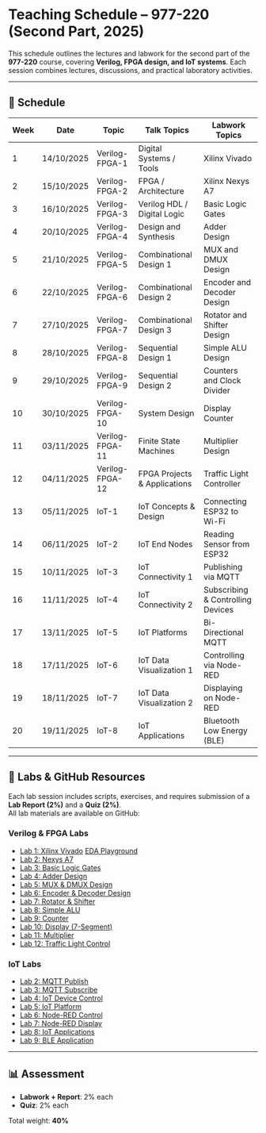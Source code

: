 # Teaching Schedule – 977-220 (Second Part, 2025)

This schedule outlines the lectures and labwork for the second part of the **977-220** course, covering **Verilog, FPGA design, and IoT systems**. Each session combines lectures, discussions, and practical laboratory activities.

---

## 📅 Schedule

| Week | Date       | Topic            | Talk Topics                    | Labwork Topics                  |
|------|------------|------------------|--------------------------------|---------------------------------|
| 1    | 14/10/2025 | Verilog-FPGA-1   | Digital Systems / Tools        | Xilinx Vivado                   |
| 2    | 15/10/2025 | Verilog-FPGA-2   | FPGA / Architecture            | Xilinx Nexys A7                 |
| 3    | 16/10/2025 | Verilog-FPGA-3   | Verilog HDL / Digital Logic    | Basic Logic Gates               |
| 4    | 20/10/2025 | Verilog-FPGA-4   | Design and Synthesis           | Adder Design                    |
| 5    | 21/10/2025 | Verilog-FPGA-5   | Combinational Design 1         | MUX and DMUX Design             |
| 6    | 22/10/2025 | Verilog-FPGA-6   | Combinational Design 2         | Encoder and Decoder Design      |
| 7    | 27/10/2025 | Verilog-FPGA-7   | Combinational Design 3         | Rotator and Shifter Design      |
| 8    | 28/10/2025 | Verilog-FPGA-8   | Sequential Design 1            | Simple ALU Design               |
| 9    | 29/10/2025 | Verilog-FPGA-9   | Sequential Design 2            | Counters and Clock Divider      |
| 10   | 30/10/2025 | Verilog-FPGA-10  | System Design                  | Display Counter                 |
| 11   | 03/11/2025 | Verilog-FPGA-11  | Finite State Machines          | Multiplier Design               |
| 12   | 04/11/2025 | Verilog-FPGA-12  | FPGA Projects & Applications   | Traffic Light Controller        |
| 13   | 05/11/2025 | IoT-1            | IoT Concepts & Design          | Connecting ESP32 to Wi-Fi       |
| 14   | 06/11/2025 | IoT-2            | IoT End Nodes                  | Reading Sensor from ESP32       |
| 15   | 10/11/2025 | IoT-3            | IoT Connectivity 1             | Publishing via MQTT             |
| 16   | 11/11/2025 | IoT-4            | IoT Connectivity 2             | Subscribing & Controlling Devices|
| 17   | 13/11/2025 | IoT-5            | IoT Platforms                  | Bi-Directional MQTT             |
| 18   | 17/11/2025 | IoT-6            | IoT Data Visualization 1       | Controlling via Node-RED        |
| 19   | 18/11/2025 | IoT-7            | IoT Data Visualization 2       | Displaying on Node-RED          |
| 20   | 19/11/2025 | IoT-8            | IoT Applications               | Bluetooth Low Energy (BLE)      |

---

## 🧪 Labs & GitHub Resources

Each lab session includes scripts, exercises, and requires submission of a **Lab Report (2%)** and a **Quiz (2%)**.  
All lab materials are available on GitHub:

### Verilog & FPGA Labs
- [Lab 1: Xilinx Vivado](https://github.com/komsan-k/verilog-fpga-lab-series/tree/main/lab_1_Xilinx_Vivado)  [EDA Playground](https://github.com/komsan-k/977-220/tree/main/EDA-Playground)
- [Lab 2: Nexys A7](https://github.com/komsan-k/verilog-fpga-lab-series/tree/main/Lab_2_Nexys_A7)  
- [Lab 3: Basic Logic Gates](https://github.com/komsan-k/verilog-fpga-lab-series/tree/main/Lab_3_Basic_Gates)  
- [Lab 4: Adder Design](https://github.com/komsan-k/verilog-fpga-lab-series/tree/main/Lab_4_Adder)  
- [Lab 5: MUX & DMUX Design](https://github.com/komsan-k/verilog-fpga-lab-series/tree/main/Lab_5_MUX-DMUX)  
- [Lab 6: Encoder & Decoder Design](https://github.com/komsan-k/verilog-fpga-lab-series/tree/main/Lab_6_Encoder_Decoder)  
- [Lab 7: Rotator & Shifter](https://github.com/komsan-k/verilog-fpga-lab-series/tree/main/Lab_7_Rotator_Shifter)  
- [Lab 8: Simple ALU](https://github.com/komsan-k/verilog-fpga-lab-series/tree/main/Lab_8_Simple_ALU)  
- [Lab 9: Counter](https://github.com/komsan-k/verilog-fpga-lab-series/tree/main/Lab_9_Counter)  
- [Lab 10: Display (7-Segment)](https://github.com/komsan-k/verilog-fpga-lab-series/tree/main/Lab_10_Display_7Segment)  
- [Lab 11: Multiplier](https://github.com/komsan-k/verilog-fpga-lab-series/tree/main/Lab_11_Multiplier)  
- [Lab 12: Traffic Light Control](https://github.com/komsan-k/verilog-fpga-lab-series/tree/main/Lab_13_Traffic_Control)  

### IoT Labs
- [Lab 2: MQTT Publish](https://github.com/komsan-k/977-220/tree/main/iot/lab-02)  
- [Lab 3: MQTT Subscribe](https://github.com/komsan-k/977-220/tree/main/iot/lab-03)  
- [Lab 4: IoT Device Control](https://github.com/komsan-k/977-220/tree/main/iot/lab-04)  
- [Lab 5: IoT Platform](https://github.com/komsan-k/977-220/tree/main/iot/lab-05)  
- [Lab 6: Node-RED Control](https://github.com/komsan-k/977-220/tree/main/iot/lab-06)  
- [Lab 7: Node-RED Display](https://github.com/komsan-k/977-220/tree/main/iot/lab-07)  
- [Lab 8: IoT Applications](https://github.com/komsan-k/977-220/tree/main/iot/lab-08)  
- [Lab 9: BLE Application](https://github.com/komsan-k/977-220/tree/main/iot/lab-09)  

---

## 📊 Assessment

- **Labwork + Report**: 2% each  
- **Quiz**: 2% each  

Total weight: **40%**  

